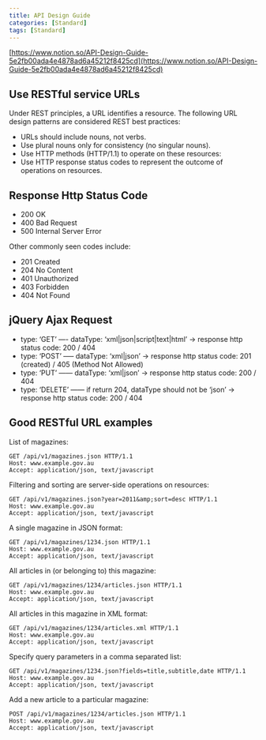 ```yaml
---
title: API Design Guide
categories: [Standard]
tags: [Standard]
---
```


[https://www.notion.so/API-Design-Guide-5e2fb00ada4e4878ad6a45212f8425cd](https://www.notion.so/API-Design-Guide-5e2fb00ada4e4878ad6a45212f8425cd)


## Use RESTful service URLs


Under REST principles, a URL identifies a resource. The following URL design patterns are considered REST best practices:

- URLs should include nouns, not verbs.
- Use plural nouns only for consistency (no singular nouns).
- Use HTTP methods (HTTP/1.1) to operate on these resources:
- Use HTTP response status codes to represent the outcome of operations on resources.

## Response Http Status Code

- 200 OK
- 400 Bad Request
- 500 Internal Server Error

Other commonly seen codes include:

- 201 Created
- 204 No Content
- 401 Unauthorized
- 403 Forbidden
- 404 Not Found

## jQuery Ajax Request

- type: ‘GET’ —- dataType: ‘xml|json|script|text|html’ -> response http status code: 200 / 404
- type: ‘POST’ —– dataType: ‘xml|json’ -> response http status code: 201 (created) / 405 (Method Not Allowed)
- type: ‘PUT’ —— dataType: ‘xml|json’ -> response http status code: 200 / 404
- type: ‘DELETE’ —— if return 204, dataType should not be ‘json’ -> response http status code: 200 / 404

## Good RESTful URL examples


List of magazines:


```text
GET /api/v1/magazines.json HTTP/1.1
Host: www.example.gov.au
Accept: application/json, text/javascript

```


Filtering and sorting are server-side operations on resources:


```text
GET /api/v1/magazines.json?year=2011&amp;sort=desc HTTP/1.1
Host: www.example.gov.au
Accept: application/json, text/javascript

```


A single magazine in JSON format:


```text
GET /api/v1/magazines/1234.json HTTP/1.1
Host: www.example.gov.au
Accept: application/json, text/javascript

```


All articles in (or belonging to) this magazine:


```text
GET /api/v1/magazines/1234/articles.json HTTP/1.1
Host: www.example.gov.au
Accept: application/json, text/javascript

```


All articles in this magazine in XML format:


```text
GET /api/v1/magazines/1234/articles.xml HTTP/1.1
Host: www.example.gov.au
Accept: application/json, text/javascript

```


Specify query parameters in a comma separated list:


```text
GET /api/v1/magazines/1234.json?fields=title,subtitle,date HTTP/1.1
Host: www.example.gov.au
Accept: application/json, text/javascript

```


Add a new article to a particular magazine:


```text
POST /api/v1/magazines/1234/articles.json HTTP/1.1
Host: www.example.gov.au
Accept: application/json, text/javascript

```

